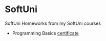 # SoftUni
SoftUni Homeworks from my SoftUni courses
- Programming Basics [certificate](https://softuni.bg/certificates/details/140131/6f28e565)
